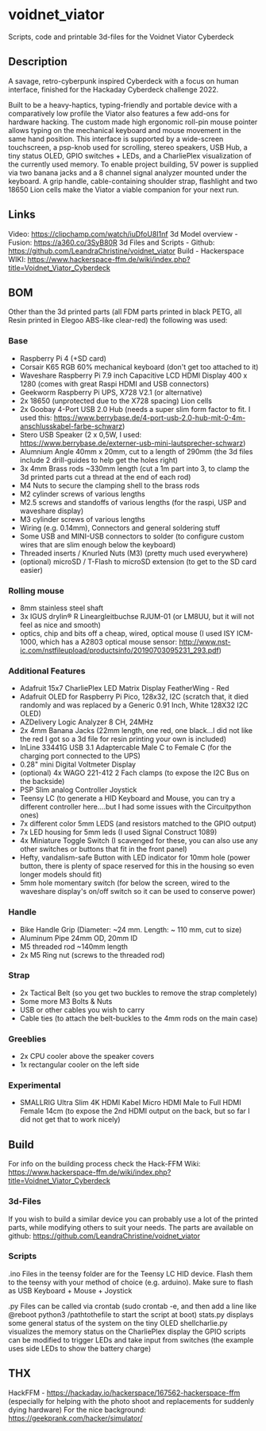 # voidnet_viator
Scripts, code and printable 3d-files for the Voidnet Viator Cyberdeck

## Description
A savage, retro-cyberpunk inspired Cyberdeck with a focus on human interface, finished for the Hackaday Cyberdeck challenge 2022.

Built to be a heavy-haptics, typing-friendly and portable device with a comparatively low profile the Viator also features a few add-ons for hardware hacking.
The custom made high ergonomic roll-pin mouse pointer allows typing on the mechanical keyboard and mouse movement in the same hand position.
This interface is supported by a wide-screen touchscreen, a psp-knob used for scrolling, stereo speakers, USB Hub, a tiny status OLED, GPIO switches + LEDs, and a
CharliePlex visualization of the currently used memory.
To enable project building, 5V power is supplied via two banana jacks and a 8 channel signal analyzer mounted under the keyboard.
A grip handle, cable-containing shoulder strap, flashlight and two 18650 Lion cells make the Viator a viable companion for your next run.

## Links
Video: https://clipchamp.com/watch/iuDfoU8I1nf
3d Model overview - Fusion: https://a360.co/3SyB80R
3d Files and Scripts - Github: https://github.com/LeandraChristine/voidnet_viator
Build - Hackerspace WIKI: https://www.hackerspace-ffm.de/wiki/index.php?title=Voidnet_Viator_Cyberdeck

## BOM

Other than the 3d printed parts (all FDM parts printed in black PETG, all Resin printed in Elegoo ABS-like clear-red) the following was used:

### Base
- Raspberry Pi 4 (+SD card)
- Corsair K65 RGB 60% mechanical keyboard (don't get too attached to it)
- Waveshare Raspberry Pi 7.9 inch Capacitive LCD HDMI Display 400 x 1280 (comes with great Raspi HDMI and USB connectors)
- Geekworm Raspberry Pi UPS, X728 V2.1 (or alternative)
- 2x 18650 (unprotected due to the X728 spacing) Lion cells
- 2x Goobay 4-Port USB 2.0 Hub (needs a super slim form factor to fit. I used this: https://www.berrybase.de/4-port-usb-2.0-hub-mit-0-4m-anschlusskabel-farbe-schwarz)
- Stero USB Speaker (2 x 0,5W, I used: https://www.berrybase.de/externer-usb-mini-lautsprecher-schwarz)
- Alumnium Angle 40mm x 20mm, cut to a length of 290mm (the 3d files include 2 drill-guides to help get the holes right)
- 3x 4mm Brass rods ~330mm length (cut a 1m part into 3, to clamp the 3d printed parts cut a thread at the end of each rod)
- M4 Nuts to secure the clamping shell to the brass rods
- M2 cylinder screws of various lengths
- M2.5 screws and standoffs of various lengths (for the raspi, USP and waveshare display)
- M3 cylinder screws of various lengths
- Wiring (e.g. 0.14mm), Connectors and general soldering stuff
- Some USB and MINI-USB connectors to solder (to configure custom wires that are slim enough below the keyboard)
- Threaded inserts / Knurled Nuts (M3) (pretty much used everywhere)
- (optional) microSD / T-Flash to microSD extension (to get to the SD card easier)

### Rolling mouse
- 8mm stainless steel shaft
- 3x IGUS drylin® R Lineargleitbuchse RJUM-01 (or LM8UU, but it will not feel as nice and smooth)
- optics, chip and bits off a cheap, wired, optical mouse (I used ISY ICM-1000, which has a A2803 optical mouse sensor: http://www.nst-ic.com/nstfileupload/productsinfo/20190703095231_293.pdf)

### Additional Features
- Adafruit 15x7 CharliePlex LED Matrix Display FeatherWing - Red
- Adafruit OLED for Raspberry Pi Pico, 128x32, I2C (scratch that, it died randomly and was replaced by a Generic 0.91 Inch, White 128X32 I2C OLED)
- AZDelivery Logic Analyzer 8 CH, 24MHz
- 2x 4mm Banana Jacks (22mm length, one red, one black...I did not like the red I got so a 3d file for resin printing your own is included)
- InLine 33441G USB 3.1 Adaptercable Male C to Female C (for the charging port connected to the UPS)
- 0.28" mini Digital Voltmeter Display
- (optional) 4x WAGO 221-412 2 Fach clamps (to expose the I2C Bus on the backside)
- PSP Slim analog Controller Joystick
- Teensy LC (to generate a HID Keyboard and Mouse, you can try a different controller here....but I had some issues with the Circuitpython ones)
- 7x different color 5mm LEDS (and resistors matched to the GPIO output)
- 7x LED housing for 5mm leds (I used Signal Construct 1089)
- 4x Miniature Toggle Switch (I scavenged for these, you can also use any other switches or buttons that fit in the front panel)
- Hefty, vandalism-safe Button with LED indicator for 10mm hole (power button, there is plenty of space reserved for this in the housing so even longer models should fit)
- 5mm hole momentary switch (for below the screen, wired to the waveshare display's on/off switch so it can be used to conserve power)

### Handle
- Bike Handle Grip (Diameter: ~24 mm. Length: ~ 110 mm, cut to size)
- Aluminum Pipe 24mm OD, 20mm ID
- M5 threaded rod ~140mm length
- 2x M5 Ring nut (screws to the threaded rod)

### Strap
- 2x Tactical Belt (so you get two buckles to remove the strap completely)
- Some more M3 Bolts & Nuts
- USB or other cables you wish to carry
- Cable ties (to attach the belt-buckles to the 4mm rods on the main case)

### Greeblies
- 2x CPU cooler above the speaker covers
- 1x rectangular cooler on the left side

### Experimental
- SMALLRIG Ultra Slim 4K HDMI Kabel  Micro HDMI Male to Full HDMI Female 14cm (to expose the 2nd HDMI output on the back, but so far I did not get that to work nicely)

## Build
For info on the building process check the Hack-FFM Wiki: https://www.hackerspace-ffm.de/wiki/index.php?title=Voidnet_Viator_Cyberdeck

### 3d-Files
If you wish to build a similar device you can probably use a lot of the printed parts, while modifying others to suit your needs.
The parts are available on github: https://github.com/LeandraChristine/voidnet_viator

### Scripts

.ino Files in the teensy folder are for the Teensy LC HID device. Flash them to the teensy with your method of choice (e.g. arduino). Make sure to flash as USB Keyboard + Mouse + Joystick

.py Files can be called via crontab (sudo crontab -e, and then add a line like @reboot python3 /pathtothefile to start the script at boot)
stats.py displays some general status of the system on the tiny OLED
shellcharlie.py visualizes the memory status on the CharliePlex display
the GPIO scripts can be modified to trigger LEDs and take input from switches (the example uses side LEDs to show the battery charge)


## THX
HackFFM - https://hackaday.io/hackerspace/167562-hackerspace-ffm (especially for helping with the photo shoot and replacements for suddenly dying hardware)
For the nice background: https://geekprank.com/hacker/simulator/
